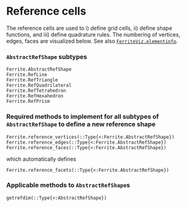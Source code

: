 # Reference cells

The reference cells are used to i) define grid cells, ii) define shape functions, and iii)
define quadrature rules. The numbering of vertices, edges, faces are visualized below. See also
[`FerriteViz.elementinfo`](https://ferrite-fem.github.io/FerriteViz.jl/dev/api/#FerriteViz.elementinfo).

### `AbstractRefShape` subtypes

```@docs
Ferrite.AbstractRefShape
Ferrite.RefLine
Ferrite.RefTriangle
Ferrite.RefQuadrilateral
Ferrite.RefTetrahedron
Ferrite.RefHexahedron
Ferrite.RefPrism
```

### Required methods to implement for all subtypes of `AbstractRefShape` to define a new reference shape

```@docs
Ferrite.reference_vertices(::Type{<:Ferrite.AbstractRefShape})
Ferrite.reference_edges(::Type{<:Ferrite.AbstractRefShape})
Ferrite.reference_faces(::Type{<:Ferrite.AbstractRefShape})
```

which automatically defines


```@docs
Ferrite.reference_facets(::Type{<:Ferrite.AbstractRefShape})
```

### Applicable methods to `AbstractRefShape`s
```@docs
getrefdim(::Type{<:AbstractRefShape})
```
